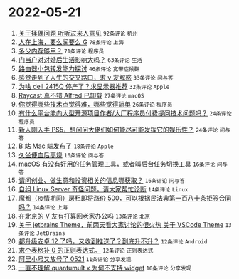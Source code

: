 # 2022-05-21

1. [关于择偶问题 听听过来人意见](https://www.v2ex.com/t/854300) `92条评论` `杭州`
1. [人在上海，要么润要么 G](https://www.v2ex.com/t/854390) `78条评论` `上海`
1. [多少内存够用？](https://www.v2ex.com/t/854340) `71条评论` `程序员`
1. [门当户对对婚后生活影响大吗？](https://www.v2ex.com/t/854309) `63条评论` `生活`
1. [路由器小包转发能力探讨](https://www.v2ex.com/t/854303) `46条评论` `宽带症候群`
1. [感觉走到了人生的交叉路口，求 v 友解惑](https://www.v2ex.com/t/854358) `33条评论` `问与答`
1. [为啥 dell 2415Q 停产了？求显示器推荐](https://www.v2ex.com/t/854302) `32条评论` `Apple`
1. [Raycast 真不错 Alfred 已卸载](https://www.v2ex.com/t/854364) `27条评论` `macOS`
1. [你觉得哪些技术点觉得难，哪些觉得简单](https://www.v2ex.com/t/854363) `26条评论` `程序员`
1. [有什么平台能向大型开源项目作者/大厂程序员付费提问技术问题吗？](https://www.v2ex.com/t/854323) `24条评论` `程序员`
1. [新人刚入手 PS5，想问问大佬们如何能尽可能发挥它的娱乐性？](https://www.v2ex.com/t/854344) `24条评论` `问与答`
1. [B 站 Mac 端发布了](https://www.v2ex.com/t/854398) `18条评论` `Apple`
1. [久坐便血后高烧](https://www.v2ex.com/t/854371) `16条评论` `问与答`
1. [macOS 有没有好用的任务管理工具，或者叫后台任务切换工具](https://www.v2ex.com/t/854301) `16条评论` `问与答`
1. [请问创业、做生意和投资相关的信息哪获取？](https://www.v2ex.com/t/854313) `16条评论` `问与答`
1. [自组 Linux Server 奇怪问题，请大家帮忙诊断](https://www.v2ex.com/t/854387) `14条评论` `Linux`
1. [魔都（疫情期间）房租即将涨价 500，可以根据民法典第一百八十条拒签合同吗？](https://www.v2ex.com/t/854385) `14条评论` `上海`
1. [在北京的 V 友有打算回老家办公吗](https://www.v2ex.com/t/854374) `13条评论` `北京`
1. [关于 jetbrains Theme，前两天看大家讨论的很火热 关于 VSCode Theme](https://www.v2ex.com/t/854345) `13条评论` `JetBrains`
1. [都升级安卓 12 了吗，又收到推送了？到底升不升？](https://www.v2ex.com/t/854327) `12条评论` `Android`
1. [求个表格补 0 的正则表达式。](https://www.v2ex.com/t/854296) `12条评论` `正则表达式`
1. [阿里小号又放号了 0521](https://www.v2ex.com/t/854311) `11条评论` `分享发现`
1. [一直不理解 quantumult x 为何不支持 widget](https://www.v2ex.com/t/854377) `10条评论` `分享发现`
